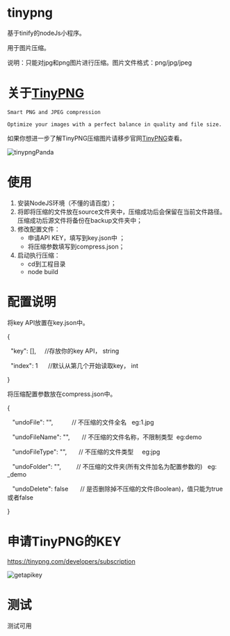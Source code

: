 # tinypng
基于tinify的nodeJs小程序。

用于图片压缩。

说明：只能对jpg和png图片进行压缩。图片文件格式：png/jpg/jpeg


# 关于[TinyPNG](https://tinypng.com)

	Smart PNG and JPEG compression
	
	Optimize your images with a perfect balance in quality and file size.
	
如果你想进一步了解TinyPNG压缩图片请移步官网[TinyPNG](https://tinypng.com)查看。


![tinypngPanda](http://7xox5k.com1.z0.glb.clouddn.com/tinypngPanda.png)


# 使用

1. 安装NodeJS环境（不懂的请百度）；
2. 将即将压缩的文件放在source文件夹中，压缩成功后会保留在当前文件路径。压缩成功后源文件将备份在backup文件夹中；
3. 修改配置文件：
	* 申请API KEY，填写到key.json中 ；
	* 将压缩参数填写到compress.json；
4. 启动执行压缩：
	* cd到工程目录
	* node build



# 配置说明

将key API放置在key.json中。

{

    "key": [],      //存放你的key API，  string
    
    "index": 1      //默认从第几个开始读取key， int
    
}


将压缩配置参数放在compress.json中。

{

    "undoFile": "",            // 不压缩的文件全名   eg:1.jpg
 
    "undoFileName": "",        // 不压缩的文件名称，不限制类型  eg:demo

    "undoFileType": "",        // 不压缩的文件类型     eg:jpg
    
    "undoFolder": "",          // 不压缩的文件夹(所有文件加名为配置参数的)   eg: _demo
    
    "undoDelete": false        // 是否删除掉不压缩的文件(Boolean)，值只能为true或者false
    
}


# 申请TinyPNG的KEY
https://tinypng.com/developers/subscription

![getapikey](http://7xox5k.com1.z0.glb.clouddn.com/tinypnggetapikey.png)


# 测试

测试可用
